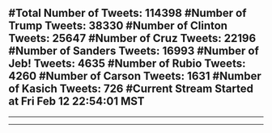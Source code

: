 #Total Number of Tweets: 114398 
#Number of Trump Tweets: 38330
#Number of Clinton Tweets: 25647
#Number of Cruz Tweets: 22196
#Number of Sanders Tweets: 16993
#Number of Jeb! Tweets: 4635
#Number of Rubio Tweets: 4260
#Number of Carson Tweets: 1631
#Number of Kasich Tweets: 726
#Current Stream Started at Fri Feb 12 22:54:01 MST
---
---
---
